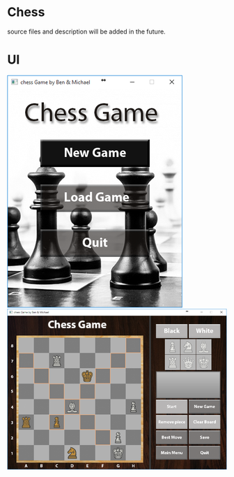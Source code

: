 # Chess
source files and description will be added in the future.
# UI
![alt tag](https://raw.githubusercontent.com/MPalarya/Chess/master/main.png)
![alt tag](https://raw.githubusercontent.com/MPalarya/Chess/master/play.png)
